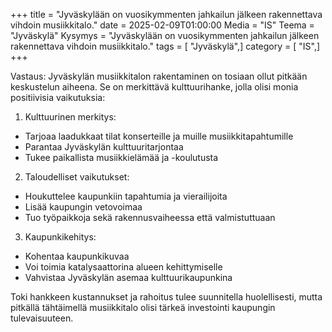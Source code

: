 +++
title = "Jyväskylään on vuosikymmenten jahkailun jälkeen rakennettava vihdoin musiikkitalo."
date = 2025-02-09T01:00:00
Media = "IS"
Teema = "Jyväskylä"
Kysymys = "Jyväskylään on vuosikymmenten jahkailun jälkeen rakennettava vihdoin musiikkitalo."
tags = [ "Jyväskylä",]
category = [ "IS",]
+++

Vastaus: Jyväskylän musiikkitalon rakentaminen on tosiaan ollut pitkään keskustelun aiheena. Se on merkittävä kulttuurihanke, jolla olisi monia positiivisia vaikutuksia:

1. Kulttuurinen merkitys:
- Tarjoaa laadukkaat tilat konserteille ja muille musiikkitapahtumille
- Parantaa Jyväskylän kulttuuritarjontaa
- Tukee paikallista musiikkielämää ja -koulutusta

2. Taloudelliset vaikutukset:
- Houkuttelee kaupunkiin tapahtumia ja vierailijoita
- Lisää kaupungin vetovoimaa
- Tuo työpaikkoja sekä rakennusvaiheessa että valmistuttuaan

3. Kaupunkikehitys:
- Kohentaa kaupunkikuvaa
- Voi toimia katalysaattorina alueen kehittymiselle
- Vahvistaa Jyväskylän asemaa kulttuurikaupunkina

Toki hankkeen kustannukset ja rahoitus tulee suunnitella huolellisesti, mutta pitkällä tähtäimellä musiikkitalo olisi tärkeä investointi kaupungin tulevaisuuteen.
